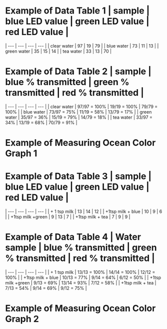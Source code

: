 # Example of Data Table 1 | sample | blue LED value | green LED value | red LED value |
| --- | --- | --- | --- |
| clear water | 97 | 19 | 79 |
| blue water | 73 | 11 | 13 |
| green water | 35 | 15 | 14 |
| tea water | 33 | 13 | 70 |
# Example of Data Table 2 | sample | blue % transmitted | green % transmitted | red % transmitted |
| --- | --- | --- | --- |
| clear water | 97/97 = 100% | 19/19 = 100% | 79/79 = 100% |
| blue water | 73/97 = 75% | 11/19 = 58% | 13/79 = 17% |
| green water | 35/97 = 36% | 15/19 = 79% | 14/79 = 18% |
| tea water | 33/97 = 34% | 13/19 = 68% | 70/79 = 91% |
# Example of Measuring Ocean Color Graph 1
# Example of Data Table 3 | sample | blue LED value | green LED value | red LED value |
| --- | --- | --- | --- |
| + 1 tsp milk | 13 | 14 | 12 |
| +1tsp milk + blue | 10 | 9 | 6 |
| +1tsp milk +green | 9 | 13 | 7 |
| +1tsp milk + tea | 7 | 9 | 9 |
# Example of Data Table 4 | Water sample | blue % transmitted | green % transmitted | red % transmitted |
| --- | --- | --- | --- |
| + 1 tsp milk | 13/13 = 100% | 14/14 = 100% | 12/12 = 100% |
| +1tsp milk + blue | 10/13 = 77% | 9/14 = 64% | 6/12 = 50% |
| +1tsp milk +green | 9/13 = 69% | 13/14 = 93% | 7/12 = 58% |
| +1tsp milk + tea | 7/13 = 54% | 9/14 = 69% | 9/12 = 75% |
# Example of Measuring Ocean Color Graph 2 

